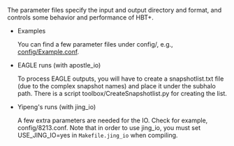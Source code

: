 The parameter files specify the input and output directory and format, and controls some behavior and performance of HBT+.
 
- Examples  

    You can find a few parameter files under config/, e.g., [config/Example.conf](https://github.com/Kambrian/HBTplus/blob/Hydro/configs/Example.conf).

- EAGLE runs (with apostle_io)

    To process EAGLE outputs, you will have to create a snapshotlist.txt file (due to the complex snapshot names) and place it under the subhalo path. There is a script toolbox/CreateSnapshotlist.py for creating the list.

- Yipeng's runs (with jing_io)

    A few extra parameters are needed for the IO. Check for example, config/8213.conf. Note that in order to use jing_io, you must set USE_JING_IO=yes in `Makefile.jing_io` when compiling. 